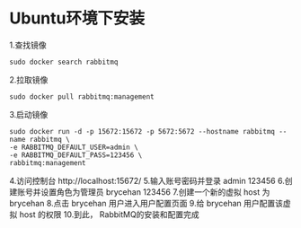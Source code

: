 # Ubuntu环境下安装
1.查找镜像
```
sudo docker search rabbitmq
```
2.拉取镜像
```
sudo docker pull rabbitmq:management
```
3.启动镜像
```
sudo docker run -d -p 15672:15672 -p 5672:5672 --hostname rabbitmq --name rabbitmq \
-e RABBITMQ_DEFAULT_USER=admin \
-e RABBITMQ_DEFAULT_PASS=123456 \
rabbitmq:management
```
4.访问控制台 http://localhost:15672/
5.输入账号密码并登录 admin 123456
6.创建账号并设置角色为管理员 brycehan 123456
7.创建一个新的虚拟 host 为 brycehan
8.点击 brycehan 用户进入用户配置页面
9.给 brycehan 用户配置该虚拟 host 的权限
10.到此， RabbitMQ的安装和配置完成
